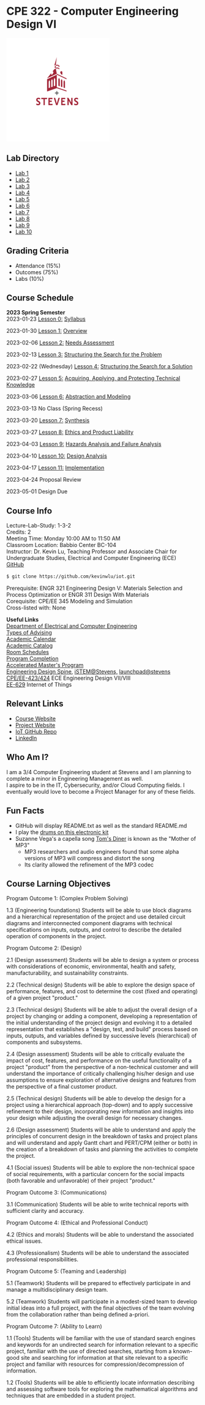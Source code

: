 # CPE 322 - Computer Engineering Design VI

![Stevens Logo](stevenslogo.png)

## Lab Directory

* [Lab 1](/lab1)
* [Lab 2](/lab2)
* [Lab 3](/lab3)
* [Lab 4](/lab4)
* [Lab 5](/lab5)
* [Lab 6](/lab6)
* [Lab 7](/lab7)
* [Lab 8](/lab8)
* [Lab 9](/lab9)
* [Lab 10](/lab10)

## Grading Criteria

* Attendance (15%)
* Outcomes (75%)
* Labs (10%)

## Course Schedule

**2023 Spring Semester** </br>
2023-01-23 [Lesson 0:](https://docs.google.com/presentation/d/1EON8wVCtc3M37qrlbpdFvbo2FVSsxpGTJ8VCOo5dSWI/) [Syllabus](lectures/ECE-322-0.pdf) </br>

2023-01-30 [Lesson 1:](https://docs.google.com/presentation/d/1Uh1TXoYzjnceXi6R4fjWkOPfbCHY4uNWmRdT_rICJ2c/) [Overview](lectures/ECE-322-1.pdf) </br>

2023-02-06 [Lesson 2:](https://docs.google.com/presentation/d/1Q7mT4uKBsrwoN9vUQ16G_DVsxvoeXVz9X-wufzpt1m4) [Needs Assessment](lectures/ECE-322-2.pdf) </br>

2023-02-13 [Lesson 3:](https://docs.google.com/presentation/d/1xiEvUE-jEBfzjii-egaJDa2-X8TgDXZcqa2o6Ssakto) [Structuring the Search for the Problem](lectures/ECE-322-3.pdf) </br>

2023-02-22 (Wednesday) [Lesson 4:](https://docs.google.com/presentation/d/1BQ9d0ZyjfMNBwducPZR1NMWj0qJrTKf6XpInYHuRyhw) [Structuring the Search for a Solution](lectures/ECE-322-4.pdf) </br>

2023-02-27 [Lesson 5:](https://docs.google.com/presentation/d/1iCgARa2jhI0NOApFmR5njWCQ7CySHaB73SidghybsQ0) [Acquiring, Applying, and Protecting Technical Knowledge](lectures/ECE-322-5.pdf) </br>

2023-03-06 [Lesson 6:](https://docs.google.com/presentation/d/1J-EJNEV122MiwN1IBOQu3HJj3LjyDt5i6WKwBo6FmzQ/) [Abstraction and Modeling](lectures/ECE-322-6.pdf) </br>

2023-03-13 No Class (Spring Recess)

2023-03-20 [Lesson 7:](https://docs.google.com/presentation/d/1FoHPAkNGEAD7UvCQMPt411jia_23rKTWLXPbUZwykVc/) [Synthesis](lectures/ECE-322-7.pdf) </br>

2023-03-27 [Lesson 8:](https://docs.google.com/presentation/d/1PZ5Y6eWRJsziN-3bcdnjVsJdStP4PqSmfKIkW54-p3Y/) [Ethics and Product Liability](lectures/ECE-322-8.pdf) </br>

2023-04-03 [Lesson 9:](https://docs.google.com/presentation/d/1Tw-yd9MB7jS9-2BuIQ1j_0p2jk3b3DL2yqjNIA_4fm8/) [Hazards Analysis and Failure Analysis](lectures/ECE-322-9.pdf) </br>

2023-04-10 [Lesson 10:](https://docs.google.com/presentation/d/1PoPRIQ1phKxwPFS8jQjqEyGUThd3zaEeqaHt_Y151us/) [Design Analysis](lectures/ECE-322-10.pdf) </br>

2023-04-17 [Lesson 11:](https://docs.google.com/presentation/d/1Quhm3pteMAEzaIvh7RE9E0EpwSQwz2GfPhpq_glpLwg/) [Implementation](lectures/ECE-322-11.pdf) </br>

2023-04-24 Proposal Review </br>

2023-05-01 Design Due </br>

## Course Info

Lecture-Lab-Study: 1-3-2 </br>
Credits: 2 </br>
Meeting Time: Monday 10:00 AM to 11:50 AM </br>
Classroom Location: Babbio Center BC-104 </br>
Instructor: Dr. Kevin Lu, Teaching Professor and Associate Chair for Undergraduate Studies, Electrical and Computer Engineering (ECE) </br>
[GitHub](https://github.com/kevinwlu/iot)

```sh
$ git clone https://github.com/kevinwlu/iot.git
```

Prerequisite: ENGR 321 Engineering Design V: Materials Selection and Process Optimization or ENGR 311 Design With Materials </br>
Corequisite: CPE/EE 345 Modeling and Simulation </br>
Cross-listed with: None </br>

**Useful Links** </br>
[Department of Electrical and Computer Engineering](https://www.stevens.edu/school-engineering-science/departments/electrical-computer-engineering) </br>
[Types of Advising](https://www.stevens.edu/academics/undergraduate-study/academic-resources) </br>
[Academic Calendar](https://www.stevens.edu/page-basic/academic-calendar) </br>
[Academic Catalog](https://www.stevens.edu/academics/academic-catalog) </br>
[Room Schedules](https://web.stevens.edu/roomsched/wdprod/) </br>
[Program Completion](https://www.stevens.edu/page-basic/program-completion) </br>
[Accelerated Master's Program](https://www.stevens.edu/page-basic/accelerated-masters-program) </br>
[Engineering Design Spine,](https://www.stevens.edu/page-basic/engineering-design-spine) [iSTEM@Stevens,](https://www.stevens.edu/istem) [launchpad@stevens](https://web.stevens.edu/launchpad/index.html) </br>
[CPE/EE-423/424](https://sites.google.com/view/ece423) ECE Engineering Design VII/VIII </br>
[EE-629](https://sites.google.com/view/ece629) Internet of Things </br>

## Relevant Links

* [Course Website](https://sites.google.com/view/ece322)
* [Project Website](https://sites.google.com/stevens.edu/cpe322-23s-proj13/)
* [IoT GitHub Repo](https://github.com/jli198/iot)
* [LinkedIn](https://linkedin.com/in/jli247247)

## Who Am I?

I am a 3/4 Computer Engineering student at Stevens and I am planning to complete a minor in Engineering Management as well. </br>
I aspire to be in the IT, Cybersecurity, and/or Cloud Computing fields. I eventually would love to become a Project Manager for any of these fields.

## Fun Facts

* GitHub will display README.txt as well as the standard README.md
* I play the [drums on this electronic kit](https://www.roland.com/us/products/td-1k/)
* Suzanne Vega's a capella song [Tom's Diner](https://en.wikipedia.org/wiki/Tom%27s_Diner) is known as the "Mother of MP3"
  * MP3 researchers and audio engineers found that some alpha versions of MP3 will compress and distort the song
  * Its clarity allowed the refinement of the MP3 codec

## Course Larning Objectives

Program Outcome 1: (Complex Problem Solving) </br>

1.3 (Engineering foundations) Students will be able to use block diagrams and a hierarchical representation of the project and use detailed circuit diagrams and interconnected component diagrams with technical specifications on inputs, outputs, and control to describe the detailed operation of components in the project. </br>

Program Outcome 2: (Design) </br>

2.1 (Design assessment) Students will be able to design a system or process with considerations of economic, environmental, health and safety, manufacturability, and sustainability constraints. </br>

2.2 (Technical design) Students will be able to explore the design space of performance, features, and cost to determine the cost (fixed and operating) of a given project "product." </br>

2.3 (Technical design) Students will be able to adjust the overall design of a project by changing or adding a component, developing a representation of the initial understanding of the project design and evolving it to a detailed representation that establishes a "design, test, and build" process based on inputs, outputs, and variables defined by successive levels (hierarchical) of components and subsystems. </br>

2.4 (Design assessment) Students will be able to critically evaluate the impact of cost, features, and performance on the useful functionality of a project "product" from the perspective of a non-technical customer and will understand the importance of critically challenging his/her design and use assumptions to ensure exploration of alternative designs and features from the perspective of a final customer product. </br>

2.5 (Technical design) Students will be able to develop the design for a project using a hierarchical approach (top-down) and to apply successive refinement to their design, incorporating new information and insights into your design while adjusting the overall design for necessary changes. </br>

2.6 (Design assessment) Students will be able to understand and apply the principles of concurrent design in the breakdown of tasks and project plans and will understand and apply Gantt chart and PERT/CPM (either or both) in the creation of a breakdown of tasks and planning the activities to complete the project. </br>

4.1 (Social issues) Students will be able to explore the non-technical space of social requirements, with a particular concern for the social impacts (both favorable and unfavorable) of their project "product." </br>

Program Outcome 3: (Communications) </br>

3.1 (Communication) Students will be able to write technical reports with sufficient clarity and accuracy. </br>

Program Outcome 4: (Ethical and Professional Conduct) </br>

4.2 (Ethics and morals) Students will be able to understand the associated ethical issues. </br>

4.3 (Professionalism) Students will be able to understand the associated professional responsibilities. </br>

Program Outcome 5: (Teaming and Leadership) </br>

5.1 (Teamwork) Students will be prepared to effectively participate in and manage a multidisciplinary design team. </br>

5.2 (Teamwork) Students will participate in a modest-sized team to develop initial ideas into a full project, with the final objectives of the team evolving from the collaboration rather than being defined a-priori. </br>

Program Outcome 7: (Ability to Learn) </br>

1.1 (Tools) Students will be familiar with the use of standard search engines and keywords for an undirected search for information relevant to a specific project, familiar with the use of directed searches, starting from a known-good site and searching for information at that site relevant to a specific project and familiar with resources for compression/decompression of information. </br>

1.2 (Tools) Students will be able to efficiently locate information describing and assessing software tools for exploring the mathematical algorithms and techniques that are embedded in a student project. </br>
